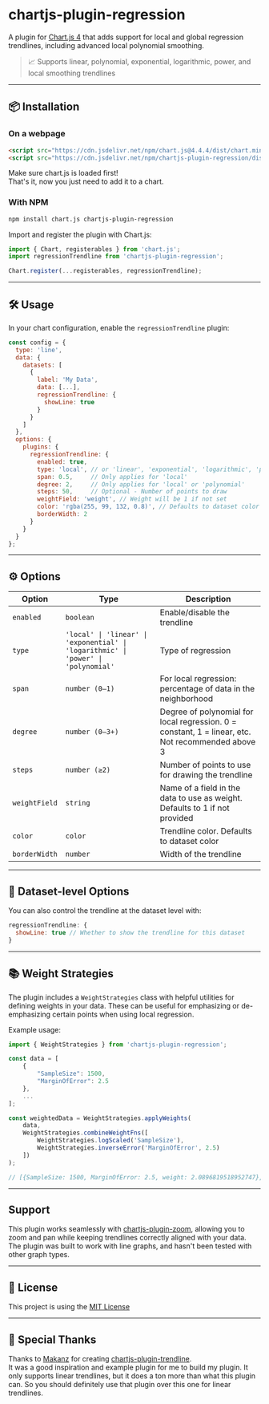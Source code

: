 # chartjs-plugin-regression

A plugin for [Chart.js 4](https://www.chartjs.org/) that adds support for local and global regression trendlines, including advanced local polynomial smoothing.

> 📈 Supports linear, polynomial, exponential, logarithmic, power, and local smoothing trendlines

---

## 📦 Installation

### On a webpage

```html
<script src="https://cdn.jsdelivr.net/npm/chart.js@4.4.4/dist/chart.min.js"></script>
<script src="https://cdn.jsdelivr.net/npm/chartjs-plugin-regression/dist/chartjs-plugin-regression.min.js"></script>
```
Make sure chart.js is loaded first!  
That's it, now you just need to add it to a chart.

### With NPM

```bash
npm install chart.js chartjs-plugin-regression
```

Import and register the plugin with Chart.js:

```js
import { Chart, registerables } from 'chart.js';
import regressionTrendline from 'chartjs-plugin-regression';

Chart.register(...registerables, regressionTrendline);
```

---

## 🛠️ Usage

In your chart configuration, enable the `regressionTrendline` plugin:

```js
const config = {
  type: 'line',
  data: {
    datasets: [
      {
        label: 'My Data',
        data: [...],
        regressionTrendline: {
          showLine: true
        }
      }
    ]
  },
  options: {
    plugins: {
      regressionTrendline: {
        enabled: true,
        type: 'local', // or 'linear', 'exponential', 'logarithmic', 'power', 'polynomial'
        span: 0.5,     // Only applies for 'local'
        degree: 2,     // Only applies for 'local' or 'polynomial'
        steps: 50,     // Optional - Number of points to draw
        weightField: 'weight', // Weight will be 1 if not set
        color: 'rgba(255, 99, 132, 0.8)', // Defaults to dataset color if not set
        borderWidth: 2
      }
    }
  }
};
```

---

## ⚙️ Options

| Option        | Type                                                                               | Description                                                                                       |
|---------------|------------------------------------------------------------------------------------|---------------------------------------------------------------------------------------------------|
| `enabled`     | `boolean`                                                                          | Enable/disable the trendline                                                                      |
| `type`        | `'local' \| 'linear' \| 'exponential' \| 'logarithmic' \| 'power' \| 'polynomial'` | Type of regression                                                                                |
| `span`        | `number (0–1)`                                                                     | For local regression: percentage of data in the neighborhood                                      |
| `degree`      | `number (0–3+)`                                                                    | Degree of polynomial for local regression. 0 = constant, 1 = linear, etc. Not recommended above 3 |
| `steps`       | `number (≥2)`                                                                      | Number of points to use for drawing the trendline                                                 |
| `weightField` | `string`                                                                           | Name of a field in the data to use as weight. Defaults to 1 if not provided                       |
| `color`       | `color`                                                                            | Trendline color. Defaults to dataset color                                                        |
| `borderWidth` | `number`                                                                           | Width of the trendline                                                                            |

---

## 🎯 Dataset-level Options

You can also control the trendline at the dataset level with:

```js
regressionTrendline: {
  showLine: true // Whether to show the trendline for this dataset
}
```

---

## 📚 Weight Strategies

The plugin includes a `WeightStrategies` class with helpful utilities for defining weights in your data. These can be useful for emphasizing or de-emphasizing certain points when using local regression.

Example usage:

```js
import { WeightStrategies } from 'chartjs-plugin-regression';

const data = [
    {
        "SampleSize": 1500,
        "MarginOfError": 2.5
    },
    ...
];

const weightedData = WeightStrategies.applyWeights(
    data,
    WeightStrategies.combineWeightFns([
        WeightStrategies.logScaled('SampleSize'),
        WeightStrategies.inverseError('MarginOfError', 2.5)
    ])
);

// [{SampleSize: 1500, MarginOfError: 2.5, weight: 2.0896819518952747},...]
```

---

## Support

This plugin works seamlessly with [chartjs-plugin-zoom](https://www.chartjs.org/chartjs-plugin-zoom/latest/), allowing you to zoom and pan while keeping trendlines correctly aligned with your data.    
The plugin was built to work with line graphs, and hasn't been tested with other graph types.

---

## 📜 License

This project is using the [MIT License](LICENSE)

---

## 🙏 Special Thanks

Thanks to [Makanz](https://github.com/Makanz/chartjs-plugin-trendline/) for creating [chartjs-plugin-trendline](https://github.com/Makanz/chartjs-plugin-trendline/).  
It was a good inspiration and example plugin for me to build my plugin.
It only supports linear trendlines, but it does a ton more than what this plugin can. So you should definitely use that plugin over this one for linear trendlines.